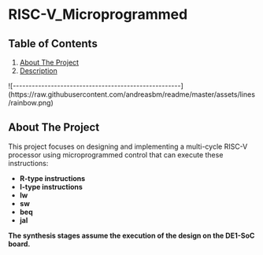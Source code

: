 # RISC-V_Microprogrammed

<!-- TABLE OF CONTENTS -->
<h2 id="table-of-contents"> Table of Contents</h2>
<ol>
  <li><a href="#about-the-project">About The Project</a></li>
  <li><a href="#description">Description</a></li>
</ol>
![-----------------------------------------------------](https://raw.githubusercontent.com/andreasbm/readme/master/assets/lines/rainbow.png)
<!-- about the project -->
<h2 id="about-the-project">About The Project</h2>
<p>This project focuses on designing and implementing a multi-cycle RISC-V processor using microprogrammed control that can execute these instructions:</p>
<ul>
  <li><b>R-type instructions</li>
  <li><b>I-type instructions</li>
  <li><b>lw</li>
  <li><b>sw</li>
  <li><b>beq</li>
  <li><b>jal</li>
</ul>
<p>The synthesis stages assume the execution of the design on the DE1-SoC board.</p>
